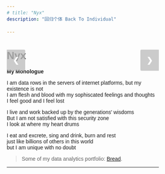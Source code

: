 ```yaml
---
# title: "Nyx"
description: "回归个体 Back To Individual"

---
```



<style>
body {
  font-family: Arial;
  margin: 0;
}

* {
  box-sizing: border-box;
}

img {
  vertical-align: middle;
  object-fit: contain;
  height: 300px; /* Your preferred width */
  width: auto;

}

/* Position the image container (needed to position the left and right arrows) */
.container {
  position: relative;
}

/* Hide the images by default */
.mySlides {
  display: none;
}

/* Add a pointer when hovering over the thumbnail images */
.cursor {
  cursor: pointer;
}

/* Next & previous buttons */
.prev,
.next {
  background-color: rgba(192,192,192, 0.8);
  cursor: pointer;
  position: absolute;
  top: 40%;
  width: auto;
  padding: 16px;
  margin-top: -50px;
  color: white;
  font-weight: bold;
  font-size: 20px;
  border-radius: 0 3px 3px 0;
  user-select: none;
  -webkit-user-select: none;
}

/* Position the "next button" to the right */
.next {
  right: 0;
  border-radius: 3px 0 0 3px;
}

/* On hover, add a black background color with a little bit see-through */
.prev:hover,
.next:hover {
  background-color: rgba(0, 0, 0, 0.8);
}

/* Container for image text */
.caption-container {
  text-align: center;
  background-color: #222;
  /* padding: 2px 10px; */
  color: white;
}
</style>

<!-- ######################### -->

<body>

# Nyx

<div class="container">
  <!-- <div class="mySlides">
    <img src="gallery/gongxi.jpg"  style="width:100%" class="demo cursor" onclick="currentSlide(1)" alt="Me playing rock">

  </div>
  <div class="mySlides">
    <img src="gallery/me_duck.jpg"  style="width:100%" class="demo cursor" onclick="currentSlide(1)" alt="Me And A Canadian Duck">
  </div> -->

  <div class="mySlides">
    <img src="gallery/self.jpg" style="width:100%" class="demo cursor" onclick="currentSlide(2)" alt="Two Me In A Time. Souce: Magifrenchie, and Peacinu">
  </div>

    
  <a class="prev" onclick="plusSlides(-1)">❮</a>
  <a class="next" onclick="plusSlides(1)">❯</a>

  <div class="caption-container">
    <p id="caption"></p>
  </div>


</div>

**My Monologue** 

I am data rows in the servers of internet platforms, but my existence is not  
I am flesh and blood with my sophiscated feelings and thoughts   
I feel good and I feel lost  
  
I live and work backed up by the generations' wisdoms  
But I am not satisfied with this security zone  
I look at where my heart drums  
  
I eat and excrete, sing and drink, burn and rest   
just like billions of others in this world  
but I am unique with no doubt

> Some of my data analytics portfolio: [Bread](https://petitmi.com/bread).

<!-- <table class="translation">
    <tr>
        <td>
**嘿，伙计** 你好。在这儿，以数据科学和商业为主职业感悟在[Bread](https://petitmi.com/bread)中。其他的在[Juicy](https://petitmi.com/juicy)里，包括情感夜话、都市传说、爱的教育和其他所有。内容是由[中文](https:petitmi.com/categories/%E4%B8%AD%E6%96%87/)和[英文](https:petitmi.com/categories/english/)书写的，可以通过*Seeds-Categories*筛选。

**关于我的一些事实：**
- 我的[名字](/juicy/20230831-name-preceeds-essence/):张雨晨，Nyx。
- 喜欢包含布鲁斯、爵士、电子、太空流行之类元素的音乐，三拍子律动的音乐有时会不明所以地触动我。
- 欢迎用电子邮箱与我聊天: petitmi001#gmail.com


以上内容在下次编辑前有效。
        </td>
        <td> 

**G’day, dute.** There you go, data science and business oriented career epiphanies are in [Bread](https://petitmi.com/bread). Others are in [Juicy](https://petitmi.com/juicy), including emotional night talk, urban legends, love education and all the rest. The content is written in [Chinese](https:petitmi.com/categories/%E4%B8%AD%E6%96%87/) and [English](https:petitmi.com/categories/english/) and can be filtered by *Seeds-Categories*! .


**Some of my other facts:**
- My [names](/juicy/20230831-name-preceeds-essence/), Yuchen Zhang, Nyx and so on.
- Love music with elements like blues, jazz, electronic, space pop, etc. Music with three-beat rhythms sometimes touches me in an unexplained way. 
- Feel free to chat with me by e-mail: petitmi001#gmail.com

Expired before next edit.
        </td>
    </tr>
</table> -->

<script>
let slideIndex = 1;
showSlides(slideIndex);

function plusSlides(n) {
  showSlides(slideIndex += n);
}

function currentSlide(n) {
  showSlides(slideIndex = n);
}

function showSlides(n) {
  let i;
  let slides = document.getElementsByClassName("mySlides");
  let dots = document.getElementsByClassName("demo");
  let captionText = document.getElementById("caption");
  if (n > slides.length) {slideIndex = 1}
  if (n < 1) {slideIndex = slides.length}
  for (i = 0; i < slides.length; i++) {
    slides[i].style.display = "none";
  }
  for (i = 0; i < dots.length; i++) {
    dots[i].className = dots[i].className.replace(" active", "");
  }
  slides[slideIndex-1].style.display = "block";
  dots[slideIndex-1].className += " active";
  captionText.innerHTML = dots[slideIndex-1].alt;
}
</script>
</body>




---